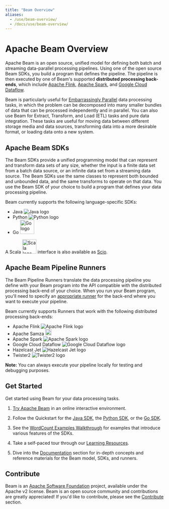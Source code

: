 ```yaml
---
title: "Beam Overview"
aliases:
  - /use/beam-overview/
  - /docs/use/beam-overview/
---
```


<!--
Licensed under the Apache License, Version 2.0 (the "License");
you may not use this file except in compliance with the License.
You may obtain a copy of the License at

http://www.apache.org/licenses/LICENSE-2.0

Unless required by applicable law or agreed to in writing, software
distributed under the License is distributed on an "AS IS" BASIS,
WITHOUT WARRANTIES OR CONDITIONS OF ANY KIND, either express or implied.
See the License for the specific language governing permissions and
limitations under the License.
-->

# Apache Beam Overview

Apache Beam is an open source, unified model for defining both batch and streaming data-parallel processing pipelines. Using one of the open source Beam SDKs, you build a program that defines the pipeline. The pipeline is then executed by one of Beam's supported **distributed processing back-ends**, which include [Apache Flink](https://flink.apache.org), [Apache Spark](http://spark.apache.org), and [Google Cloud Dataflow](https://cloud.google.com/dataflow).

Beam is particularly useful for [Embarrassingly Parallel](https://en.wikipedia.org/wiki/Embarassingly_parallel) data processing tasks, in which the problem can be decomposed into many smaller bundles of data that can be processed independently and in parallel. You can also use Beam for Extract, Transform, and Load (ETL) tasks and pure data integration. These tasks are useful for moving data between different storage media and data sources, transforming data into a more desirable format, or loading data onto a new system.

## Apache Beam SDKs

The Beam SDKs provide a unified programming model that can represent and transform data sets of any size, whether the input is a finite data set from a batch data source, or an infinite data set from a streaming data source. The Beam SDKs use the same classes to represent both bounded and unbounded data, and the same transforms to operate on that data. You use the Beam SDK of your choice to build a program that defines your data processing pipeline.

Beam currently supports the following language-specific SDKs:

- Java ![Java logo](/images/logos/sdks/java.png)
- Python ![Python logo](/images/logos/sdks/python.png)
- Go <img src="/images/logos/sdks/go.png" height="45px" alt="Go logo">

A Scala <img src="/images/logos/sdks/scala.png" height="45px" alt="Scala logo"> interface is also available as [Scio](https://github.com/spotify/scio).

## Apache Beam Pipeline Runners

The Beam Pipeline Runners translate the data processing pipeline you define with your Beam program into the API compatible with the distributed processing back-end of your choice. When you run your Beam program, you'll need to specify an [appropriate runner](/documentation/runners/capability-matrix) for the back-end where you want to execute your pipeline.

Beam currently supports Runners that work with the following distributed processing back-ends:

- Apache Flink ![Apache Flink logo](/images/logos/runners/flink.png)
- Apache Samza <img src="/images/logos/runners/samza.png" height="20px" alt="Apache Samza logo">
- Apache Spark ![Apache Spark logo](/images/logos/runners/spark.png)
- Google Cloud Dataflow ![Google Cloud Dataflow logo](/images/logos/runners/dataflow.png)
- Hazelcast Jet ![Hazelcast Jet logo](/images/logos/runners/jet.png)
- Twister2 ![Twister2 logo](/images/logos/runners/twister2.png)

**Note:** You can always execute your pipeline locally for testing and debugging purposes.

## Get Started

Get started using Beam for your data processing tasks.

1. [Try Apache Beam](/get-started/try-apache-beam) in an online interactive environment.

1. Follow the Quickstart for the [Java SDK](/get-started/quickstart-java), the [Python SDK](/get-started/quickstart-py), or the [Go SDK](/get-started/quickstart-go).

1. See the [WordCount Examples Walkthrough](/get-started/wordcount-example) for examples that introduce various features of the SDKs.

1. Take a self-paced tour through our [Learning Resources](/documentation/resources/learning-resources).

1. Dive into the [Documentation](/documentation/) section for in-depth concepts and reference materials for the Beam model, SDKs, and runners.

## Contribute

Beam is an <a href="http://www.apache.org" target="_blank">Apache Software Foundation</a> project, available under the Apache v2 license. Beam is an open source community and contributions are greatly appreciated! If you'd like to contribute, please see the [Contribute](/contribute/) section.
